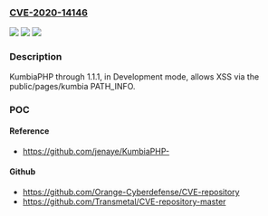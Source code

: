 ### [CVE-2020-14146](https://cve.mitre.org/cgi-bin/cvename.cgi?name=CVE-2020-14146)
![](https://img.shields.io/static/v1?label=Product&message=n%2Fa&color=blue)
![](https://img.shields.io/static/v1?label=Version&message=n%2Fa&color=blue)
![](https://img.shields.io/static/v1?label=Vulnerability&message=n%2Fa&color=brighgreen)

### Description

KumbiaPHP through 1.1.1, in Development mode, allows XSS via the public/pages/kumbia PATH_INFO.

### POC

#### Reference
- https://github.com/jenaye/KumbiaPHP-

#### Github
- https://github.com/Orange-Cyberdefense/CVE-repository
- https://github.com/Transmetal/CVE-repository-master

